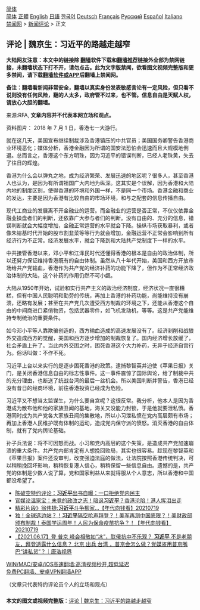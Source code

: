  <!-- 面包屑导航 --> <div class="breadcrumb"><!-- GTranslate: https://gtranslate.io/ -->  <div class="switcher notranslate">  <div class="selected">  <a href="#" onclick="return false;"> 简体</a>  </div>  <div class="option">  <a href="https://www.bannedbook.org" onclick="doGTranslate('zh-CN|zh-CN');jQuery('div.switcher div.selected a').html(jQuery(this).html());return false;" title="简体中文" class="nturl selected"> 简体</a>  <a href="https://www.bannedbook.org/zh-tw/" onclick="doGTranslate('zh-CN|zh-TW');jQuery('div.switcher div.selected a').html(jQuery(this).html());return false;" title="繁體中文" class="nturl"> 正體</a>  <a href="https://www.bannedbook.org/en/" onclick="doGTranslate('zh-CN|en');jQuery('div.switcher div.selected a').html(jQuery(this).html());return false;" title="English" class="nturl"> English</a>  <a href="https://www.bannedbook.org/ja/" onclick="doGTranslate('zh-CN|ja');jQuery('div.switcher div.selected a').html(jQuery(this).html());return false;" title="日本語" class="nturl"> 日語</a>  <a href="https://www.bannedbook.org/ko/" onclick="doGTranslate('zh-CN|ko');jQuery('div.switcher div.selected a').html(jQuery(this).html());return false;" title="한국어" class="nturl"> 한국어</a>  <a href="https://www.bannedbook.org/de/" onclick="doGTranslate('zh-CN|de');jQuery('div.switcher div.selected a').html(jQuery(this).html());return false;" title="Deutsch" class="nturl"> Deutsch</a>  <a href="https://www.bannedbook.org/fr/" onclick="doGTranslate('zh-CN|fr');jQuery('div.switcher div.selected a').html(jQuery(this).html());return false;" title="Français" class="nturl"> Français</a>  <a href="https://www.bannedbook.org/ru/" onclick="doGTranslate('zh-CN|ru');jQuery('div.switcher div.selected a').html(jQuery(this).html());return false;" title="Русский" class="nturl"> Русский</a>  <a href="https://www.bannedbook.org/es/" onclick="doGTranslate('zh-CN|es');jQuery('div.switcher div.selected a').html(jQuery(this).html());return false;" title="Español" class="nturl"> Español</a>  <a href="https://www.bannedbook.org/it/" onclick="doGTranslate('zh-CN|it');jQuery('div.switcher div.selected a').html(jQuery(this).html());return false;" title="Italiano" class="nturl"> Italiano</a>  </div>  </div>      <div class='breadcrumb-sub'><!-- Breadcrumb NavXT 6.3.0 --> <a href="https://www.bannedbook.org/" class="home">禁闻网</a> &gt; <a href="https://www.bannedbook.org/bnews/comments/" class="category">新闻评论</a> &gt; 正文</div></div><h2>评论 | 魏京生：习近平的路越走越窄</h2> <p class="notice"><b>大陆网友注意：本文中的链接除 <a href="https://github.com/bannedbook/fanqiang" >翻墙</a>软件下载和<a href="https://github.com/killgcd/justmysocks/blob/master/README.md">翻墙推荐</a>链接外全部为禁网链接，未翻墙状态下打不开，请勿点击。此为文字版禁闻，欲看图文视频完整版和更多禁闻，请下载<a href="https://github.com/bannedbook/fanqiang">翻墙软件或APP</a>后翻墙上禁闻网。</p><p>备注：翻墙看新闻非常安全，翻墙以真实身份发表敏感言论有一定风险，但只看不说则没有任何风险，翻的人太多，政府管不过来，也不管。信息自由是天赋人权，请放心大胆的翻墙。</b></p>  <div class="entry"> <p>来源:RFA, <strong>文章内容并不代表本网立场和观点。</strong></p> <p>&#36164;&#26009;&#22270;&#29255;&#65306; 2018 &#24180; 7 &#26376; 1 &#26085;&#65292;&#39321;&#28207;&#19971;&#19968;&#22823;&#28216;&#34892;&#12290;             </p> <p>&#23601;&#22312;&#36825;&#20960;&#22825;&#65292;&#32654;&#22269;&#23459;&#24067;&#32487;&#32493;&#21046;&#35009;&#28041;&#21450;&#39321;&#28207;&#38215;&#21387;&#30340;&#20013;&#20849;&#23448;&#21592;&#65307;&#32654;&#22269;&#22269;&#21153;&#21375;&#35686;&#21578;&#39321;&#28207;&#21830;&#19994;&#29615;&#22659;&#24694;&#21270;&#65307;&#23186;&#20307;&#20998;&#26512;&#65292;&#39321;&#28207;&#37329;&#34701;&#22240;&#20026;&#25152;&#35859;&#30340;&#22269;&#23433;&#27861;&#24656;&#24597;&#20250;&#36805;&#36895;&#32780;&#19988;&#22823;&#35268;&#27169;&#22320;&#20498;&#36864;&#12290;&#24635;&#32780;&#35328;&#20043;&#65292;&#39321;&#28207;&#36825;&#20010;&#19996;&#26041;&#26126;&#29664;&#65292;&#22240;&#20026;&#20064;&#36817;&#24179;&#30340;&#38169;&#35823;&#21028;&#26029;&#65292;&#24050;&#32463;&#20154;&#32769;&#29664;&#40644;&#65292;&#22833;&#21435;&#20102;&#24448;&#26085;&#30340;&#36745;&#29004;&#12290;</p>  <p>&#39321;&#28207;&#20026;&#20160;&#20040;&#20250;&#20197;&#24377;&#20024;&#20043;&#22320;&#65292;&#25104;&#20026;&#32463;&#27982;&#32321;&#33635;&#12289;&#21457;&#23637;&#36805;&#36895;&#30340;&#22320;&#21306;&#21602;&#65311;&#24456;&#22810;&#20154;&#65292;&#29978;&#33267;&#39321;&#28207;&#20154;&#20063;&#35748;&#20026;&#65292;&#26159;&#22240;&#20026;&#26377;&#25152;&#35859;&#31062;&#22269;&#24191;&#22823;&#20869;&#22320;&#20026;&#32437;&#28145;&#12290;&#36825;&#20854;&#23454;&#26159;&#20010;&#35823;&#35299;&#65292;&#22240;&#20026;&#39321;&#28207;&#21644;&#22823;&#38470;&#20869;&#22320;&#30340;&#21046;&#24230;&#21306;&#21035;&#65292;&#20351;&#24471;&#39321;&#28207;&#30340;&#29615;&#22659;&#21644;&#22806;&#22269;&#19968;&#26679;&#65292;&#19981;&#26159;&#21516;&#19968;&#20010;&#24066;&#22330;&#12290;&#39321;&#28207;&#37329;&#34701;&#21644;&#21830;&#19994;&#30340;&#21457;&#36798;&#65292;&#20027;&#35201;&#26159;&#22240;&#20026;&#39321;&#28207;&#26377;&#27604;&#36739;&#33258;&#30001;&#30340;&#24066;&#22330;&#29615;&#22659;&#65292;&#21644;&#19982;&#20043;&#37197;&#22871;&#30340;&#20449;&#24687;&#20256;&#25773;&#33258;&#30001;&#12290;</p> <p>&#29616;&#20195;&#24037;&#21830;&#19994;&#30340;&#21457;&#23637;&#31163;&#19981;&#24320;&#37329;&#34701;&#19994;&#30340;&#36816;&#33829;&#12290;&#32780;&#37329;&#34701;&#19994;&#30340;&#36816;&#33829;&#26159;&#21542;&#27491;&#24120;&#65292;&#19981;&#20165;&#20165;&#20381;&#38752;&#37329;&#34701;&#19994;&#25805;&#30424;&#32773;&#20204;&#30340;&#21028;&#26029;&#65292;&#36824;&#20381;&#38752;&#24191;&#22823;&#21442;&#19982;&#32773;&#20204;&#30340;&#21028;&#26029;&#12290;&#27809;&#26377;&#33258;&#30001;&#30340;&#12289;&#20805;&#20998;&#30340;&#20449;&#24687;&#65292;&#38169;&#35823;&#21028;&#26029;&#23601;&#20250;&#22823;&#24133;&#24230;&#22686;&#21152;&#65292;&#37329;&#34701;&#27491;&#24120;&#36816;&#33829;&#30340;&#27700;&#24179;&#23601;&#20250;&#19979;&#38477;&#12290;&#25805;&#32437;&#24066;&#22330;&#33719;&#21462;&#26292;&#21033;&#65292;&#25110;&#32773;&#20687;&#26417;&#38229;&#22522;&#26102;&#20195;&#24320;&#22987;&#30340;&#32929;&#24066;&#21106;&#38893;&#33756;&#31561;&#31561;&#34892;&#20026;&#23601;&#20250;&#22686;&#21152;&#65292;&#37329;&#34701;&#36816;&#33829;&#19981;&#27491;&#24120;&#20250;&#24433;&#21709;&#21040;&#25152;&#26377;&#32463;&#27982;&#34892;&#20026;&#19981;&#27491;&#24120;&#12290;&#32463;&#27982;&#21457;&#23637;&#27700;&#24179;&#65292;&#23601;&#20250;&#19979;&#38477;&#21040;&#21644;&#22823;&#38470;&#20849;&#20135;&#20826;&#21046;&#24230;&#19979;&#19968;&#26679;&#30340;&#27700;&#24179;&#12290;</p> <p>&#20013;&#20849;&#25509;&#31649;&#39321;&#28207;&#20197;&#26469;&#65292;&#37011;&#23567;&#24179;&#21644;&#27743;&#27901;&#27665;&#26102;&#20195;&#36824;&#25026;&#24471;&#39321;&#28207;&#30340;&#26681;&#26412;&#26159;&#33258;&#30001;&#30340;&#25919;&#27835;&#20307;&#21046;&#65292;&#25152;&#20197;&#36824;&#21162;&#21147;&#20445;&#35777;&#32500;&#25345;&#39321;&#28207;&#26082;&#26377;&#30340;&#33258;&#30001;&#20307;&#21046;&#12290;&#34429;&#28982;&#20174;&#20843;&#21313;&#24180;&#20195;&#24320;&#22987;&#65292;&#32654;&#22269;&#21644;&#35199;&#26041;&#24320;&#25918;&#24066;&#22330;&#32473;&#20849;&#20135;&#20826;&#36755;&#34880;&#65292;&#39321;&#28207;&#20316;&#20026;&#20849;&#20135;&#20826;&#30340;&#32463;&#27982;&#34917;&#33647;&#30340;&#21151;&#33021;&#19979;&#38477;&#20102;&#65292;&#20294;&#20316;&#20026;&#19981;&#27491;&#24120;&#32463;&#27982;&#25919;&#27835;&#20307;&#21046;&#30340;&#22823;&#38470;&#65292;&#36825;&#20010;&#34917;&#33647;&#30340;&#20316;&#29992;&#20173;&#28982;&#19981;&#21487;&#23567;&#35281;&#12290;</p>  <p>&#22823;&#38470;&#20174;1950&#24180;&#24320;&#22987;&#65292;&#35797;&#39564;&#21644;&#23454;&#34892;&#20849;&#20135;&#20027;&#20041;&#30340;&#25919;&#27835;&#32463;&#27982;&#21046;&#24230;&#65292;&#32463;&#27982;&#29366;&#20917;&#19968;&#30452;&#24456;&#31967;&#31957;&#65292;&#20294;&#26377;&#20013;&#22269;&#20154;&#27665;&#32874;&#26126;&#21644;&#21220;&#21171;&#30340;&#20256;&#32479;&#65292;&#20877;&#21152;&#19978;&#39321;&#28207;&#30340;&#34917;&#33647;&#21151;&#33021;&#65292;&#23578;&#33021;&#32500;&#25345;&#27809;&#26377;&#23849;&#28291;&#65292;&#36824;&#30053;&#26377;&#21457;&#23637;&#65307;&#29978;&#33267;&#22312;&#20849;&#20135;&#20826;&#20960;&#27425;&#36973;&#21463;&#35199;&#26041;&#21046;&#35009;&#30340;&#29615;&#22659;&#20043;&#19979;&#65292;&#36824;&#33021;&#20174;&#39321;&#28207;&#36825;&#20010;&#33258;&#30001;&#30340;&#20013;&#38388;&#21830;&#36827;&#21475;&#32039;&#20431;&#29289;&#36164;&#65292;&#21253;&#25324;&#27494;&#22120;&#38646;&#20214;&#65292;&#22914;&#39134;&#26426;&#21457;&#21160;&#26426;&#65292;&#31561;&#31561;&#12290;&#36825;&#26159;&#20849;&#20135;&#20826;&#33021;&#32500;&#25345;&#19987;&#21046;&#32479;&#27835;&#30340;&#37325;&#35201;&#26465;&#20214;&#12290;</p> <p>&#22914;&#20170;&#37011;&#23567;&#24179;&#31561;&#20154;&#38752;&#27450;&#39575;&#21019;&#36896;&#30340;&#65292;&#35199;&#26041;&#36755;&#34880;&#36896;&#25104;&#30340;&#39640;&#36895;&#21457;&#23637;&#27809;&#26377;&#20102;&#12290;&#32463;&#27982;&#21093;&#21066;&#21644;&#25112;&#29436;&#22806;&#20132;&#36896;&#25104;&#35199;&#26041;&#30340;&#35273;&#37266;&#65292;&#32654;&#22269;&#21644;&#35199;&#26041;&#36880;&#27493;&#22686;&#21152;&#30340;&#21046;&#35009;&#24674;&#22797;&#20102;&#12290;&#22269;&#20869;&#32463;&#27982;&#22686;&#38271;&#25918;&#32531;&#20102;&#65292;&#31038;&#20250;&#30683;&#30462;&#19978;&#21319;&#20102;&#12290;&#24403;&#27492;&#20869;&#22806;&#20132;&#22256;&#20043;&#26102;&#65292;&#22256;&#27515;&#39321;&#28207;&#36825;&#20010;&#22823;&#21147;&#34917;&#33647;&#65292;&#26080;&#24322;&#20110;&#32463;&#27982;&#33258;&#23467;&#34892;&#20026;&#12290;&#20439;&#35805;&#21483;&#20570;&#65306;&#19981;&#20316;&#19981;&#27515;&#12290;</p> <p>&#20064;&#36817;&#24179;&#19978;&#21488;&#20197;&#26469;&#23454;&#34892;&#30340;&#26159;&#36880;&#27493;&#22256;&#27515;&#39321;&#28207;&#30340;&#25919;&#31574;&#12290;&#36910;&#25429;&#40654;&#26234;&#33521;&#24182;&#36843;&#20351;&#12298;&#33529;&#26524;&#26085;&#25253;&#12299;&#20851;&#38376;&#65292;&#26159;&#20851;&#38381;&#39321;&#28207;&#20449;&#24687;&#33258;&#30001;&#30340;&#26631;&#24535;&#24615;&#20107;&#20214;&#12290;&#36825;&#19968;&#20107;&#20214;&#38663;&#24778;&#20102;&#22269;&#38469;&#33286;&#35770;&#65292;&#32473;&#20102;&#21046;&#35009;&#20013;&#20849;&#30340;&#20805;&#20998;&#29702;&#30001;&#65292;&#20063;&#26029;&#36865;&#20102;&#32479;&#25112;&#21488;&#28286;&#30340;&#26368;&#21518;&#19968;&#19997;&#26426;&#20250;&#12290;&#25152;&#20197;&#32654;&#22269;&#21028;&#26029;&#24182;&#35686;&#21578;&#65292;&#39321;&#28207;&#24050;&#32463;&#27809;&#26377;&#26132;&#26085;&#30340;&#32463;&#21830;&#29615;&#22659;&#65292;&#21069;&#24448;&#39321;&#28207;&#25237;&#36164;&#24050;&#32463;&#25104;&#20026;&#21361;&#38505;&#12290;</p>  <p>&#20064;&#36817;&#24179;&#21448;&#19981;&#24819;&#24403;&#22826;&#30417;&#35851;&#29983;&#65292;&#20026;&#20160;&#20040;&#35201;&#33258;&#23467;&#21602;&#65311;&#36825;&#24456;&#21453;&#24120;&#12290;&#25105;&#20998;&#26512;&#65292;&#20182;&#26412;&#20154;&#26159;&#22240;&#20026;&#39321;&#28207;&#25104;&#20026;&#25955;&#24067;&#20182;&#21644;&#20182;&#30340;&#23478;&#26063;&#19985;&#38395;&#30340;&#22522;&#22320;&#65292;&#28023;&#20851;&#21448;&#27809;&#33021;&#21147;&#23553;&#38145;&#65292;&#20110;&#26159;&#20182;&#23601;&#35201;&#27844;&#31169;&#24868;&#12290;&#39321;&#28207;&#21516;&#26102;&#25104;&#20026;&#20849;&#20135;&#20826;&#21508;&#22823;&#23478;&#26063;&#19985;&#38395;&#30340;&#38598;&#25955;&#22320;&#65292;&#25152;&#20197;&#23567;&#20064;&#27844;&#31169;&#24868;&#22312;&#20826;&#20869;&#39640;&#23618;&#39047;&#26377;&#24066;&#22330;&#65307;&#20877;&#21152;&#19978;&#39321;&#28207;&#20154;&#27665;&#32500;&#25252;&#26082;&#26377;&#20307;&#21046;&#30340;&#36816;&#21160;&#65292;&#36896;&#25104;&#20826;&#20869;&#20445;&#23432;&#27966;&#30340;&#24868;&#24594;&#12290;&#28040;&#28781;&#39321;&#28207;&#30340;&#33258;&#30001;&#20307;&#21046;&#65292;&#23601;&#26377;&#20102;&#20826;&#20869;&#33286;&#35770;&#22522;&#30784;&#12290;</p> <p>&#23385;&#23376;&#20853;&#27861;&#35828;&#65306;&#23558;&#19981;&#21487;&#22240;&#24594;&#32780;&#25112;&#12290;&#23567;&#20064;&#21644;&#20826;&#20869;&#39640;&#23618;&#30340;&#36825;&#20010;&#22833;&#31574;&#65292;&#26159;&#36896;&#25104;&#20849;&#20135;&#20826;&#21152;&#36895;&#23849;&#28291;&#30340;&#37325;&#22823;&#26465;&#20214;&#12290;&#20849;&#20135;&#20826;&#20869;&#37096;&#32943;&#23450;&#26377;&#20154;&#24819;&#25405;&#22238;&#36133;&#23616;&#65292;&#20854;&#23454;&#20063;&#24456;&#23481;&#26131;&#12290;&#36225;&#29616;&#22312;&#40654;&#26234;&#33521;&#21644;&#12298;&#33529;&#26524;&#26085;&#25253;&#12299;&#26696;&#20214;&#36824;&#27809;&#23457;&#21028;&#65292;&#25913;&#21464;&#24378;&#36843;&#27861;&#24237;&#30340;&#20570;&#27861;&#65292;&#35753;&#27861;&#38498;&#25353;&#29031;&#39321;&#28207;&#20256;&#32479;&#21028;&#20915;&#65292;&#21487;&#20197;&#31245;&#31245;&#25405;&#22238;&#22351;&#24433;&#21709;&#65292;&#31245;&#31245;&#24674;&#22797;&#28207;&#20154;&#20449;&#24515;&#65292;&#31245;&#31245;&#20445;&#30041;&#19968;&#20123;&#20449;&#24687;&#33258;&#30001;&#12290;&#36951;&#25022;&#30340;&#26159;&#65292;&#20849;&#20135;&#20826;&#30340;&#20307;&#21046;&#26159;&#23569;&#25968;&#20154;&#35828;&#20102;&#31639;&#65292;&#20826;&#21644;&#22269;&#23478;&#21033;&#30410;&#20174;&#26469;&#23601;&#24471;&#26381;&#20174;&#20010;&#20154;&#24847;&#24535;&#65292;&#25152;&#20197;&#39321;&#28207;&#21644;&#20013;&#22269;&#37117;&#27809;&#24076;&#26395;&#20102;&#12290;</p> <ul class='op-related-articles' title='相关阅读'> <li><a href='https://www.bannedbook.org/bnews/taiwannews/20210719/1590255.html' target='_blank'>陈破空特约评论：<b>习近平</b>出书自曝：一口拒绝党内民主</a></li> <li><a href='https://www.bannedbook.org/bnews/taiwannews/20210719/1590254.html' target='_blank'>官媒论温家宝：未竟的政改之志！暗讽<b>习近平</b>？香港沦陷！港人挥泪出走</a></li> <li><a href='https://www.bannedbook.org/bnews/taiwannews/20210719/1590231.html' target='_blank'>精彩片段》翁伟捷:<b>习近平</b>斗争柳家...【年代向钱看】20210719</a></li> <li><a href='https://www.bannedbook.org/bnews/taiwannews/20210719/1590221.html' target='_blank'>独！全球选边站？！<b>习近平</b>隔空呛声拜登？！美军再测中国底限？！美财政部颁布制裁！泰国学运周年！人民为保命疫苗抗争？！【年代向钱看】20210719</a></li> <li><a href='https://www.bannedbook.org/bnews/bannedvideo/20210719/1590198.html' target='_blank'>【2021.06.17】登 普京 峰会相敬如“冰”，联俄抗中不乐观？ <b>习近平</b> 不是老朋友，拜登透露什么信息？ 北京 出兵 台湾 ，普京会怎么做？党媒盗用普京嘴巴“讲私货”？｜唐浩视界</a></li> </ul> <p class="texttj"> <a href="https://github.com/bannedbook/fanqiang/wiki/V2ray%E6%9C%BA%E5%9C%BA" target="_blank">WIN/MAC/安卓/iOS高速翻墙:高清视频秒开,超低延迟</a><br/> <a href="https://github.com/bannedbook/fanqiang/wiki/%E7%A6%81%E9%97%BB%E7%BD%91%E5%AE%89%E5%8D%93%E7%BF%BB%E5%A2%99%E6%96%B0%E9%97%BBAPP" target="_blank">免费PC翻墙、安卓VPN翻墙APP</a></p> <p>&#65288;&#25991;&#31456;&#21482;&#20195;&#34920;&#29305;&#32422;&#35780;&#35770;&#21592;&#20010;&#20154;&#30340;&#31435;&#22330;&#21644;&#35266;&#28857;&#65289;</p><a name='sharetosocial'></a>  <div style="margin-bottom:5px;padding-bottom:5px;clear:both"> <div id="archive-pix-1" class="banner-ads"> <!-- AuctionX Display platform tag START --> <div id="26318x728x90x621x_ADSLOT2" clicktrack="%%CLICK_URL_ESC%%"></div> <!-- AuctionX Display platform tag END --> </div> <div id="archive-pix-2" class="banner-ads"> <!-- AuctionX Display platform tag START --> <div id="26315x300x250x621x_ADSLOT2" clicktrack="%%CLICK_URL_ESC%%"></div> <!-- AuctionX Display platform tag END --> </div> </div>  <div id="archive-pix-1" class="banner-ads"> <!-- AuctionX Display platform tag START --> <div id="26318x728x90x621x_ADSLOT3" clicktrack="%%CLICK_URL_ESC%%"></div> <!-- AuctionX Display platform tag END --> </div> <div><b>本文的图文或视频完整版</b>：<a href='https://www.bannedbook.org/bnews/comments/20210719/1590262.html'>评论 | 魏京生：习近平的路越走越窄</a></div>  </div><!--END ENTRY--> 